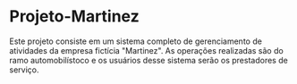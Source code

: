 # Projeto-Martinez
 Este projeto consiste em um sistema completo de gerenciamento de atividades da empresa fictícia "Martinez". As operações realizadas são do ramo automobilístoco e os usuários desse sistema serão os prestadores de serviço.
